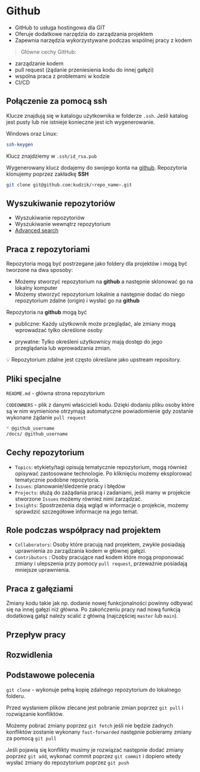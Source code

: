 # Github

- GitHub to usługa hostingowa dla GIT
- Oferuje dodatkowe narzędzia do zarządzania projektem
- Zapewnia narzędzia wykorzystywane podczas wspólnej pracy z kodem

> Główne cechy GitHub:

- zarządzanie kodem
- pull request (żądanie przeniesienia kodu do innej gałęzi)
- wspólna praca z problemami w kodzie
- CI/CD

## Połączenie za pomocą ssh

Klucze znajdują się w katalogu użytkownika w folderze `.ssh`. Jeśli katalog jest pusty lub nie istnieje konieczne jest ich wygenerowanie.

Windows oraz Linux:

```bash
ssh-keygen
```

Klucz znajdziemy w `.ssh/id_rsa.pub`

Wygenerowany klucz dodajemy do swojego konta na [github](https://github.com/settings/keys). Repozytoria klonujemy poprzez zakładkę **SSH**

```bash
git clone git@github.com:kudzik/<repo_name>.git
```

## Wyszukiwanie repozytoriów

- Wyszukiwanie repozytoriów
- Wyszukiwanie wewnątrz repozytorium
- [Advanced search](https://github.com/search/advanced)

## Praca z repozytoriami

Repozytoria mogą być postrzegane jako foldery dla projektów i mogą być tworzone na dwa sposoby:

- Możemy stworzyć repozytorium na **github** a następnie sklonować go na lokalny komputer
- Możemy stworzyć repozytorium lokalnie a następnie dodać do niego repozytorium zdalne (origin) i wysłać go na **github**

Repozytoria na **github** mogą być

- publiczne:
Każdy użytkownik może przeglądać, ale zmiany mogą wprowadzać tylko określone osoby

- prywatne:
Tylko określeni użytkownicy mają dostęp do jego przeglądania lub wprowadzania zmian.

:bulb: Repozytorium zdalne jest często określane jako upstream repository.

## Pliki specjalne

`README.md` - główna strona repozytorium

`CODEOWNERS` - plik z danymi właścicieli kodu. Dzięki dodaniu pliku osoby które są w nim wymienione otrzymają automatyczne powiadomienie gdy zostanie wykonane żądanie `pull request`

```markdown
* @github_username
/docs/ @github_username
```

## Cechy repozytorium

- `Topics`: etykiety/tagi opisują tematycznie repozytorium, mogą również opisywać zastosowane technologie. Po kliknięciu możemy eksplorować tematycznie podobne repozytoria.
- `Issues`: planowanie/śledzenie pracy i błędów
- `Projects`: służą do zażądania pracą i zadaniami, jeśli mamy w projekcie stworzone `Issues` możemy również nimi zarządzać.
- `Insights`: Spostrzeżenia dają wgląd w informacje o projekcie, możemy sprawdzić szczegółowe informacje na jego temat.

## Role podczas współpracy nad projektem

- `Collaborators`: Osoby które pracują nad projektem, zwykle posiadają uprawnienia zo zarządzania kodem w głównej gałęzi.
- `Contributors` : Osoby pracujące nad kodem które mogą proponować zmiany i ulepszenia przy pomocy `pull request`, przeważnie posiadają mniejsze uprawnienia.

## Praca z gałęziami

Zmiany kodu takie jak np. dodanie nowej funkcjonalności powinny odbywać się na innej gałęzi niż główna. Po zakończeniu pracy nad nową funkcją dodatkową gałąź należy scalić z główną (najczęściej `master` lub `main`).

## Przepływ pracy

## Rozwidlenia

## Podstawowe polecenia

`git clone` - wykonuje pełną kopię zdalnego repozytorium do lokalnego folderu.

Przed wysłaniem plików zlecane jest pobranie zmian poprzez `git pull` i rozwiązanie konfliktów.

Możemy pobrać zmiany poprzez `git fetch` jeśli nie będzie żadnych konfliktów zostanie wykonany `fast-forwarded` następnie pobieramy zmiany za pomocą `git pull`

Jeśli pojawią się konflikty musimy je rozwiązać następnie dodać zmiany poprzez `git add`, wykonać commit poprzez `git commit` i dopiero wtedy wysłać zmiany do repozytorium poprzez `git push`
